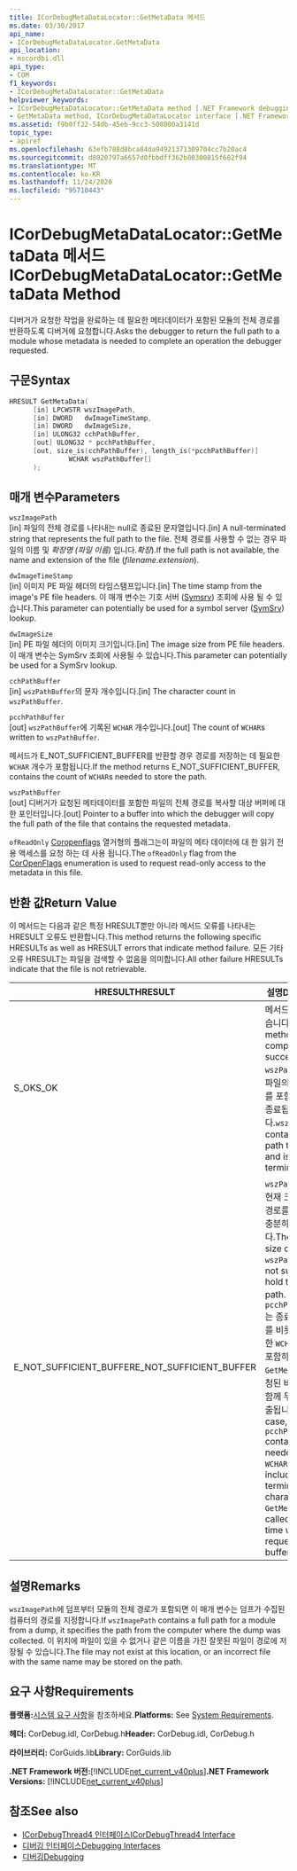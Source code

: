 ```yaml
---
title: ICorDebugMetaDataLocator::GetMetaData 메서드
ms.date: 03/30/2017
api_name:
- ICorDebugMetaDataLocator.GetMetaData
api_location:
- mscordbi.dll
api_type:
- COM
f1_keywords:
- ICorDebugMetaDataLocator::GetMetaData
helpviewer_keywords:
- ICorDebugMetaDataLocator::GetMetaData method [.NET Framework debugging]
- GetMetaData method, ICorDebugMetaDataLocator interface [.NET Framework debugging]
ms.assetid: f9b0ff22-54db-45eb-9cc3-508000a3141d
topic_type:
- apiref
ms.openlocfilehash: 63efb788d8bca84da94921371309704cc7b20ac4
ms.sourcegitcommit: d8020797a6657d0fbbdff362b80300815f682f94
ms.translationtype: MT
ms.contentlocale: ko-KR
ms.lasthandoff: 11/24/2020
ms.locfileid: "95710443"
---
```

# <a name="icordebugmetadatalocatorgetmetadata-method"></a><span data-ttu-id="cf574-102">ICorDebugMetaDataLocator::GetMetaData 메서드</span><span class="sxs-lookup"><span data-stu-id="cf574-102">ICorDebugMetaDataLocator::GetMetaData Method</span></span>

<span data-ttu-id="cf574-103">디버거가 요청한 작업을 완료하는 데 필요한 메타데이터가 포함된 모듈의 전체 경로를 반환하도록 디버거에 요청합니다.</span><span class="sxs-lookup"><span data-stu-id="cf574-103">Asks the debugger to return the full path to a module whose metadata is needed to complete an operation the debugger requested.</span></span>  
  
## <a name="syntax"></a><span data-ttu-id="cf574-104">구문</span><span class="sxs-lookup"><span data-stu-id="cf574-104">Syntax</span></span>  
  
```cpp  
HRESULT GetMetaData(  
      [in] LPCWSTR wszImagePath,  
      [in] DWORD   dwImageTimeStamp,  
      [in] DWORD   dwImageSize,  
      [in] ULONG32 cchPathBuffer,  
      [out] ULONG32 * pcchPathBuffer,  
      [out, size_is(cchPathBuffer), length_is(*pcchPathBuffer)]  
               WCHAR wszPathBuffer[]  
      );  
```  
  
## <a name="parameters"></a><span data-ttu-id="cf574-105">매개 변수</span><span class="sxs-lookup"><span data-stu-id="cf574-105">Parameters</span></span>  

 `wszImagePath`  
 <span data-ttu-id="cf574-106">[in] 파일의 전체 경로를 나타내는 null로 종료된 문자열입니다.</span><span class="sxs-lookup"><span data-stu-id="cf574-106">[in] A null-terminated string that represents the full path to the file.</span></span> <span data-ttu-id="cf574-107">전체 경로를 사용할 수 없는 경우 파일의 이름 및 *확장명 (파일 이름)* 입니다.*확장*).</span><span class="sxs-lookup"><span data-stu-id="cf574-107">If the full path is not available, the name and extension of the file (*filename*.*extension*).</span></span>  
  
 `dwImageTimeStamp`  
 <span data-ttu-id="cf574-108">[in] 이미지 PE 파일 헤더의 타임스탬프입니다.</span><span class="sxs-lookup"><span data-stu-id="cf574-108">[in] The time stamp from the image's PE file headers.</span></span> <span data-ttu-id="cf574-109">이 매개 변수는 기호 서버 ([Symsrv](/windows/desktop/debug/using-symsrv)) 조회에 사용 될 수 있습니다.</span><span class="sxs-lookup"><span data-stu-id="cf574-109">This parameter can potentially be used for a symbol server ([SymSrv](/windows/desktop/debug/using-symsrv)) lookup.</span></span>  
  
 `dwImageSize`  
 <span data-ttu-id="cf574-110">[in] PE 파일 헤더의 이미지 크기입니다.</span><span class="sxs-lookup"><span data-stu-id="cf574-110">[in] The image size from PE file headers.</span></span> <span data-ttu-id="cf574-111">이 매개 변수는 SymSrv 조회에 사용될 수 있습니다.</span><span class="sxs-lookup"><span data-stu-id="cf574-111">This parameter can potentially be used for a SymSrv lookup.</span></span>  
  
 `cchPathBuffer`  
 <span data-ttu-id="cf574-112">[in] `wszPathBuffer`의 문자 개수입니다.</span><span class="sxs-lookup"><span data-stu-id="cf574-112">[in] The character count in `wszPathBuffer`.</span></span>  
  
 `pcchPathBuffer`  
 <span data-ttu-id="cf574-113">[out] `wszPathBuffer`에 기록된 `WCHAR` 개수입니다.</span><span class="sxs-lookup"><span data-stu-id="cf574-113">[out] The count of `WCHAR`s written to `wszPathBuffer`.</span></span>  
  
 <span data-ttu-id="cf574-114">메서드가 E_NOT_SUFFICIENT_BUFFER를 반환할 경우 경로를 저장하는 데 필요한 `WCHAR` 개수가 포함됩니다.</span><span class="sxs-lookup"><span data-stu-id="cf574-114">If the method returns E_NOT_SUFFICIENT_BUFFER, contains the count of `WCHAR`s needed to store the path.</span></span>  
  
 `wszPathBuffer`  
 <span data-ttu-id="cf574-115">[out] 디버거가 요청된 메타데이터를 포함한 파일의 전체 경로를 복사할 대상 버퍼에 대한 포인터입니다.</span><span class="sxs-lookup"><span data-stu-id="cf574-115">[out] Pointer to a buffer into which the debugger will copy the full path of the file that contains the requested metadata.</span></span>  
  
 <span data-ttu-id="cf574-116">`ofReadOnly` [Coropenflags](../metadata/coropenflags-enumeration.md) 열거형의 플래그는이 파일의 메타 데이터에 대 한 읽기 전용 액세스를 요청 하는 데 사용 됩니다.</span><span class="sxs-lookup"><span data-stu-id="cf574-116">The `ofReadOnly` flag from the [CorOpenFlags](../metadata/coropenflags-enumeration.md) enumeration is used to request read-only access to the metadata in this file.</span></span>  
  
## <a name="return-value"></a><span data-ttu-id="cf574-117">반환 값</span><span class="sxs-lookup"><span data-stu-id="cf574-117">Return Value</span></span>  

 <span data-ttu-id="cf574-118">이 메서드는 다음과 같은 특정 HRESULT뿐만 아니라 메서드 오류를 나타내는 HRESULT 오류도 반환합니다.</span><span class="sxs-lookup"><span data-stu-id="cf574-118">This method returns the following specific HRESULTs as well as HRESULT errors that indicate method failure.</span></span> <span data-ttu-id="cf574-119">모든 기타 오류 HRESULT는 파일을 검색할 수 없음을 의미합니다.</span><span class="sxs-lookup"><span data-stu-id="cf574-119">All other failure HRESULTs indicate that the file is not retrievable.</span></span>  
  
|<span data-ttu-id="cf574-120">HRESULT</span><span class="sxs-lookup"><span data-stu-id="cf574-120">HRESULT</span></span>|<span data-ttu-id="cf574-121">설명</span><span class="sxs-lookup"><span data-stu-id="cf574-121">Description</span></span>|  
|-------------|-----------------|  
|<span data-ttu-id="cf574-122">S_OK</span><span class="sxs-lookup"><span data-stu-id="cf574-122">S_OK</span></span>|<span data-ttu-id="cf574-123">메서드가 완료되었습니다.</span><span class="sxs-lookup"><span data-stu-id="cf574-123">The method completed successfully.</span></span> <span data-ttu-id="cf574-124">`wszPathBuffer`는 파일의 전체 경로를 포함하고 null로 종료됩니다.</span><span class="sxs-lookup"><span data-stu-id="cf574-124">`wszPathBuffer` contains the full path to the file and is null-terminated.</span></span>|  
|<span data-ttu-id="cf574-125">E_NOT_SUFFICIENT_BUFFER</span><span class="sxs-lookup"><span data-stu-id="cf574-125">E_NOT_SUFFICIENT_BUFFER</span></span>|<span data-ttu-id="cf574-126">`wszPathBuffer`의 현재 크기는 전체 경로를 포함하기에 충분하지 않습니다.</span><span class="sxs-lookup"><span data-stu-id="cf574-126">The current size of `wszPathBuffer` is not sufficient to hold the full path.</span></span> <span data-ttu-id="cf574-127">이 경우 `pcchPathBuffer`는 종료 null 문자를 비롯하여 필요한 `WCHAR` 개수를 포함하고, `GetMetaData`는 요청된 버퍼 크기와 함께 두 번째로 호출됩니다.</span><span class="sxs-lookup"><span data-stu-id="cf574-127">In this case, `pcchPathBuffer` contains the needed count of `WCHAR`s, including the terminating null character, and `GetMetaData` is called a second time with the requested buffer size.</span></span>|  
  
## <a name="remarks"></a><span data-ttu-id="cf574-128">설명</span><span class="sxs-lookup"><span data-stu-id="cf574-128">Remarks</span></span>  

 <span data-ttu-id="cf574-129">`wszImagePath`에 덤프부터 모듈의 전체 경로가 포함되면 이 매개 변수는 덤프가 수집된 컴퓨터의 경로를 지정합니다.</span><span class="sxs-lookup"><span data-stu-id="cf574-129">If `wszImagePath` contains a full path for a module from a dump, it specifies the path from the computer where the dump was collected.</span></span> <span data-ttu-id="cf574-130">이 위치에 파일이 있을 수 없거나 같은 이름을 가진 잘못된 파일이 경로에 저장될 수 있습니다.</span><span class="sxs-lookup"><span data-stu-id="cf574-130">The file may not exist at this location, or an incorrect file with the same name may be stored on the path.</span></span>  
  
## <a name="requirements"></a><span data-ttu-id="cf574-131">요구 사항</span><span class="sxs-lookup"><span data-stu-id="cf574-131">Requirements</span></span>  

 <span data-ttu-id="cf574-132">**플랫폼:**[시스템 요구 사항](../../get-started/system-requirements.md)을 참조하세요.</span><span class="sxs-lookup"><span data-stu-id="cf574-132">**Platforms:** See [System Requirements](../../get-started/system-requirements.md).</span></span>  
  
 <span data-ttu-id="cf574-133">**헤더:** CorDebug.idl, CorDebug.h</span><span class="sxs-lookup"><span data-stu-id="cf574-133">**Header:** CorDebug.idl, CorDebug.h</span></span>  
  
 <span data-ttu-id="cf574-134">**라이브러리:** CorGuids.lib</span><span class="sxs-lookup"><span data-stu-id="cf574-134">**Library:** CorGuids.lib</span></span>  
  
 <span data-ttu-id="cf574-135">**.NET Framework 버전:**[!INCLUDE[net_current_v40plus](../../../../includes/net-current-v40plus-md.md)]</span><span class="sxs-lookup"><span data-stu-id="cf574-135">**.NET Framework Versions:** [!INCLUDE[net_current_v40plus](../../../../includes/net-current-v40plus-md.md)]</span></span>  
  
## <a name="see-also"></a><span data-ttu-id="cf574-136">참조</span><span class="sxs-lookup"><span data-stu-id="cf574-136">See also</span></span>

- [<span data-ttu-id="cf574-137">ICorDebugThread4 인터페이스</span><span class="sxs-lookup"><span data-stu-id="cf574-137">ICorDebugThread4 Interface</span></span>](icordebugthread4-interface.md)
- [<span data-ttu-id="cf574-138">디버깅 인터페이스</span><span class="sxs-lookup"><span data-stu-id="cf574-138">Debugging Interfaces</span></span>](debugging-interfaces.md)
- [<span data-ttu-id="cf574-139">디버깅</span><span class="sxs-lookup"><span data-stu-id="cf574-139">Debugging</span></span>](index.md)
